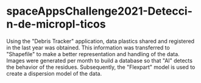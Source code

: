 # spaceAppsChallenge2021-Detecci-n-de-micropl-ticos
Using the "Debris Tracker" application, data plastics shared and registered in the last year was obtained. This information was transferred to "Shapefile" to make a better representation and handling of the data. Images were generated per month to build a database so that "AI" detects the behavior of the residues. Subsequently, the "Flexpart" model is used to create a dispersion model of the data.
